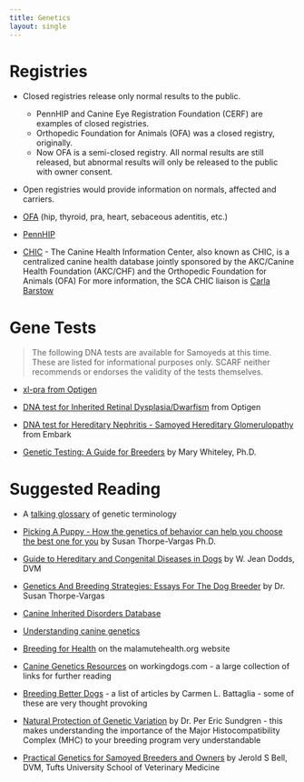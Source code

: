```yaml
---
title: Genetics
layout: single
---
```


# Registries

- Closed registries release only normal results to the public.
  - PennHIP and Canine Eye Registration Foundation (CERF) are examples of closed registries.
  - Orthopedic Foundation for Animals (OFA) was a closed registry, originally.
  - Now OFA is a semi-closed registry. All normal results are still released, but abnormal results will only be released to the public with owner consent.
- Open registries would provide information on normals, affected and carriers.

- [OFA](https://www.ofa.org/) (hip, thyroid, pra, heart, sebaceous adentitis, etc.)

- [PennHIP](http://www.pennhip.org/)

- [CHIC](http://www.caninehealthinfo.org/) - The Canine Health Information
  Center, also known as CHIC, is a centralized canine health database
  jointly sponsored by the AKC/Canine Health Foundation (AKC/CHF) and the
  Orthopedic Foundation for Animals (OFA) For more information, the SCA
  CHIC liaison is
  [Carla Barstow](mailto:cb0085@auburn.edu?subject=CHIC)

# Gene Tests

> The following DNA tests are available for Samoyeds at this time. These are listed for informational purposes only. SCARF neither recommends or endorses the validity of the tests themselves.

- [xl-pra from Optigen](http://www.optigen.com/opt9_test_xlpra.html)

- [DNA test for Inherited Retinal Dysplasia/Dwarfism](/optigen-dna-test-for-retinal-dysplasia-dwarfism-in-the-samoyed) from Optigen

- [DNA test for Hereditary Nephritis - Samoyed Hereditary Glomerulopathy](https://shop.embarkvet.com/products/embark-for-breeders-dog-dna-test-kit) from Embark

- [Genetic Testing: A Guide for Breeders](http://siriusdog.com/genetic-testing-breeders-guide/) by Mary Whiteley, Ph.D.

# Suggested Reading

- A [talking glossary](http://www.genome.gov/Glossary/) of genetic terminology

- [Picking A Puppy - How the genetics of behavior can help you choose the best one for you](/breeders/picking-a-puppy) by Susan Thorpe-Vargas Ph.D.

- [Guide to Hereditary and Congenital Diseases in Dogs](http://siriusdog.com/articles/hereditary-congenital-diseases-dog.htm) by W. Jean Dodds, DVM

- [Genetics And Breeding Strategies: Essays For The Dog Breeder](http://www.pawpeds.com/pawacademy/genetics/breedingstrategies/) by Dr. Susan Thorpe-Vargas

- [Canine Inherited Disorders Database](http://cidd.discoveryspace.ca/)

- [Understanding canine genetics](https://www.thekennelclub.org.uk/health/for-breeders/understanding-canine-genetics/)

- [Breeding for Health](http://malamute-health.org/index.php/breeding-for-health) on the malamutehealth.org website

- [Canine Genetics Resources](http://www.workingdogs.com/genetics.htm) on workingdogs.com - a large collection of links for further reading

- [Breeding Better Dogs](http://www.breedingbetterdogs.com/articles/articles.html) - a list of articles by Carmen L. Battaglia - some of these are very thought provoking

- [Natural Protection of Genetic Variation](http://www.pawpeds.com/pawacademy/general/naturalprotection/) by Dr. Per Eric Sundgren - this makes understanding the importance of the Major Histocompatibility Complex (MHC) to your breeding program very understandable

- [Practical Genetics for Samoyed Breeders and Owners](/files/dr_bell_genetics_lecture.pdf) by Jerold S Bell, DVM, Tufts University School of Veterinary Medicine
